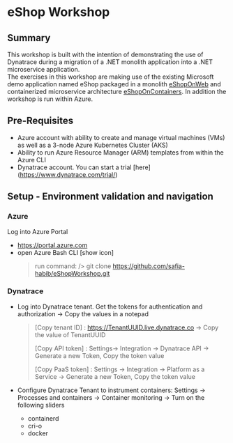 # eShop Workshop

## Summary
This workshop is built with the intention of demonstrating the use of Dynatrace during a migration of a .NET monolith application into a .NET microservice application.  
The exercises in this workshop are making use of the existing Microsoft demo application named eShop packaged in a monolith [eShopOnWeb](https://github.com/peterhack/eShopOnWeb/) and containerized microservice architecture [eShopOnContainers](https://github.com/peterhack/eShopOnContainers/).  In addition the workshop is run within Azure.  

## Pre-Requisites
- Azure account with ability to create and manage virtual machines (VMs) as well as a 3-node Azure Kubernetes Cluster (AKS)
- Ability to run Azure Resource Manager (ARM) templates from within the Azure CLI
- Dynatrace account. You can start a trial [here] (https://www.dynatrace.com/trial/)

## Setup - Environment validation and navigation
### Azure
Log into Azure Portal 
- https://portal.azure.com
- open Azure Bash CLI [show icon]
  > run command: /> git clone https://github.com/safia-habib/eShopWorkshop.git
### Dynatrace
- Log into Dynatrace tenant. Get the tokens for authentication and authorization -> Copy the values in a notepad
  > [Copy tenant ID] : https://TenantUUID.live.dynatrace.co -> Copy the value of TenantUUID
  >
  > [Copy API token] : Settings-> Integration -> Dynatrace API -> Generate a new Token, Copy the token value
  >
  > [Copy PaaS token] : Settings -> Integration -> Platform as a Service -> Generate a new Token, Copy the token value

- Configure Dynatrace Tenant to instrument containers: Settings -> Processes and containers -> Container monitoring -> Turn on the following sliders
  - containerd
  - cri-o
  - docker
